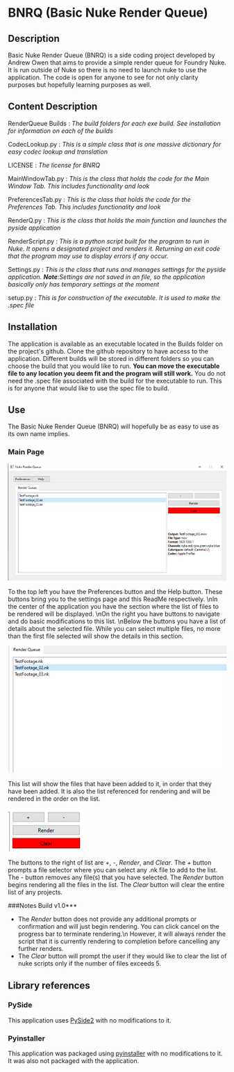 # BNRQ (Basic Nuke Render Queue)


## Description
Basic Nuke Render Queue (BNRQ) is a side coding project developed by Andrew Owen that aims to provide a simple
render queue for Foundry Nuke. It is run outside of Nuke so there is no need to launch nuke to use the
application. The code is open for anyone to see for not only clarity purposes but hopefully learning
purposes as well. 

## Content Description
RenderQueue Builds : *The build folders for each exe build. See installation for information on each of the builds*

CodecLookup.py : *This is a simple class that is one massive dictionary for easy codec lookup and translation*

LICENSE : *The license for BNRQ*

MainWindowTab.py : *This is the class that holds the code for the Main Window Tab. This includes functionality and look*

PreferencesTab.py : *This is the class that holds the code for the Preferences Tab. This includes functionality and look*

RenderQ.py : *This is the class that holds the main function and launches the pyside application*

RenderScript.py : *This is a python script built for the program to run in Nuke. It opens a designated project and renders it.
		Returning an exit code that the program may use to display errors if any occur.*
		
Settings.py : *This is the class that runs and manages settings for the pyside application.*
	***Note***:*Settings are not saved in an file, so the application basically only has temporary settings at the moment*

setup.py : *This is for construction of the executable. It is used to make the .spec file*

## Installation
The application is available as an executable located in the Builds folder on the project's github. Clone the github repository
to have access to the application. Different builds will be stored in different folders so you can choose the build that you
would like to run. **You can move the executable file to any location you deem fit and the program will still work.**
You do not need the .spec file associated with the build for the executable to run. 
This is for anyone that would like to use the spec file to build.

	
## Use
The Basic Nuke Render Queue (BNRQ) will hopefully be as easy to use as its own name implies. 

### Main Page

![MainPage](https://github.com/Andr3w0w3n/BNRQ/blob/main/Assets/ReadMe/MainPage.png)

To the top left you have the Preferences button and the Help button. These buttons bring you to the settings page and this ReadMe respectively. 
\nIn the center of the application you have the section where the list of files to be rendered will be displayed.
\nOn the right you have buttons to navigate and do basic modifications to this list. 
\nBelow the buttons you have a list of details about the selected file. While you can select multiple files, no more than the first file selected will show the details in this section.

![RenderList](https://github.com/Andr3w0w3n/BNRQ/blob/main/Assets/ReadMe/RenderList.png)

This list will show the files that have been added to it, in order that they have been added. It is also the list referenced for rendering and will be rendered in the order on the list.

![](https://github.com/Andr3w0w3n/BNRQ/blob/main/Assets/ReadMe/ListButtons.png)

The buttons to the right of list are *+*, *-*, *Render*, and *Clear*. The *+* button prompts a file selector where you can select any .nk file to add to the list. The *-* button removes any file(s) that you have selected.
The *Render* button begins rendering all the files in the list. The *Clear* button will clear the entire list of any projects.



###Notes Build v1.0***
- The *Render* button does not provide any additional prompts or confirmation and will just begin rendering. You can click cancel on the progress bar to terminate rendering.\n
      However, it will always render the script that it is currently rendering to completion before cancelling any further renders.
- The *Clear* button will prompt the user if they would like to clear the list of nuke scripts only if the number of files exceeds 5. 


## Library references
### PySide
This application uses [PySide2](https://pypi.org/project/PySide2/) with no modifications to it. 

### Pyinstaller
This application was packaged using [pyinstaller](https://pyinstaller.org/en/stable/installation.html) with no modifications to it. It was also not packaged with the application.

